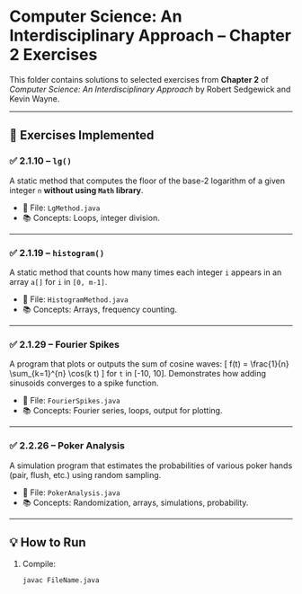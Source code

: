 # Computer Science: An Interdisciplinary Approach – Chapter 2 Exercises

This folder contains solutions to selected exercises from **Chapter 2** of *Computer Science: An Interdisciplinary Approach* by Robert Sedgewick and Kevin Wayne.

---

## 📌 Exercises Implemented

### ✅ 2.1.10 – `lg()`
A static method that computes the floor of the base-2 logarithm of a given integer `n` **without using `Math` library**.  
- 📂 File: `LgMethod.java`  
- 📚 Concepts: Loops, integer division.

---

### ✅ 2.1.19 – `histogram()`
A static method that counts how many times each integer `i` appears in an array `a[]` for `i` in `[0, m-1]`.  
- 📂 File: `HistogramMethod.java`  
- 📚 Concepts: Arrays, frequency counting.

---

### ✅ 2.1.29 – Fourier Spikes
A program that plots or outputs the sum of cosine waves:
\[
f(t) = \frac{1}{n} \sum_{k=1}^{n} \cos(k t)
\]
for `t` in [-10, 10]. Demonstrates how adding sinusoids converges to a spike function.  
- 📂 File: `FourierSpikes.java`  
- 📚 Concepts: Fourier series, loops, output for plotting.

---

### ✅ 2.2.26 – Poker Analysis
A simulation program that estimates the probabilities of various poker hands (pair, flush, etc.) using random sampling.  
- 📂 File: `PokerAnalysis.java`  
- 📚 Concepts: Randomization, arrays, simulations, probability.

---

## 💡 How to Run

1. Compile:
   ```bash
   javac FileName.java
